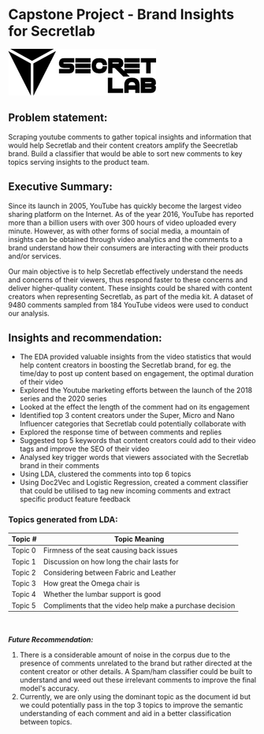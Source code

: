 # Capstone Project - Brand Insights for Secretlab

<img src="logo-1.png" width="300"/>


## Problem statement:
Scraping youtube comments to gather topical insights and information that would help Secretlab and their content creators amplify the Seecretlab brand. 
Build a classifier that would be able to sort new comments to key topics serving insights to the product team.

## Executive Summary:
Since its launch in 2005, YouTube has quickly become the largest video sharing platform on the Internet. As of the year 2016, YouTube has reported more than a billion users with over 300 hours of video uploaded every minute. However, as with other forms of social media, a mountain of insights can be obtained through video analytics and the comments to a brand understand how their consumers are interacting with their products and/or services.

Our main objective is to help Secretlab effectively understand the needs and concerns of their viewers, thus respond faster to these concerns and deliver higher-quality content. These insights could be shared with content creators when representing Secretlab, as part of the media kit. A dataset of 9480 comments sampled from 184 YouTube videos were used to conduct our analysis.


## Insights and recommendation:
* The EDA provided valuable insights from the video statistics that would help content creators in boosting the Secretlab brand, for eg. the time/day to post up content based on engagement, the optimal duration of their video
* Explored the Youtube marketing efforts between the launch of the 2018 series and the 2020 series
* Looked at the effect the length of the comment had on its engagement
* Identified top 3 content creators under the Super, Micro and Nano Influencer categories that Secretlab could potentially collaborate with
* Explored the response time of between comments and replies
* Suggested top 5 keywords that content creators could add to their video tags and improve the SEO of their video
* Analysed key trigger words that viewers associated with the Secretlab brand in their comments
* Using LDA, clustered the comments into top 6 topics    
* Using Doc2Vec and Logistic Regression, created a comment classifier that could be utilised to tag new incoming comments and extract specific product feature feedback

### Topics generated from LDA:
|Topic #| Topic Meaning|
|-------|--------------|
|Topic 0|Firmness of the seat causing back issues|
|Topic 1|Discussion on how long the chair lasts for|
|Topic 2|Considering between Fabric and Leather|
|Topic 3|How great the Omega chair is|
|Topic 4|Whether the lumbar support is good|
|Topic 5|Compliments that the video help make a purchase decision|


<br></br>
***Future Recommendation:***
1. There is a considerable amount of noise in the corpus due to the presence of comments unrelated to the brand but rather directed at the content creator or other details. A Spam/ham classifier could be built to understand and weed out these irrelevant comments to improve the final model's accuracy.
2. Currently, we are only using the dominant topic as the document id but we could potentially pass in the top 3 topics to improve the semantic understanding of each comment and aid in a better classification between topics.  

